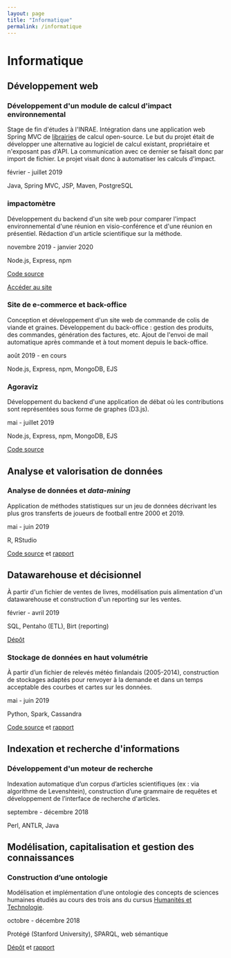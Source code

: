 ```yaml
---
layout: page
title: "Informatique"
permalink: /informatique
---
```


# Informatique

## Développement web
### Développement d'un module de calcul d'impact environnemental
Stage de fin d'études à l'INRAE. Intégration dans une application web Spring MVC de [librairies](https://github.com/GreenDelta/olca-modules) de calcul open-source. Le but du projet était de développer une alternative au logiciel de calcul existant, propriétaire et n'exposant pas d'API. La communication avec ce dernier se faisait donc par import de fichier. Le projet visait donc à automatiser les calculs d'impact.

février - juillet 2019

Java, Spring MVC, JSP, Maven, PostgreSQL

### impactomètre
Développement du backend d'un site web pour comparer l'impact environnemental d'une réunion en visio-conférence et d'une réunion en présentiel. Rédaction d'un article scientifique sur la méthode.

novembre 2019 - janvier 2020

Node.js, Express, npm

[Code source](https://gitlab.utc.fr/tx-techno-num/impactometre)

[Accéder au site](https://impactometre2.herokuapp.com/)

### Site de e-commerce et back-office
Conception et développement d'un site web de commande de colis de viande et graines. Développement du back-office : gestion des produits, des commandes, génération des factures, etc. Ajout de l'envoi de mail automatique après commande et à tout moment depuis le back-office.

août 2019 - en cours

Node.js, Express, npm, MongoDB, EJS

### Agoraviz
Développement du backend d'une application de débat où les contributions sont représentées sous forme de graphes (D3.js).

mai - juillet 2019

Node.js, Express, npm, MongoDB, EJS

[Code source](https://github.com/clementbrizard/agoraviz)

## Analyse et valorisation de données
### Analyse de données et *data-mining*
Application de méthodes statistiques sur un jeu de données décrivant les plus gros transferts de joueurs de football entre 2000 et 2019.

mai - juin 2019

R, RStudio

[Code source](https://github.com/clementbrizard/football-transfers) et [rapport](./assets/rapport_sy09.pdf)

## Datawarehouse et décisionnel
À partir d'un fichier de ventes de livres, modélisation puis alimentation d'un datawarehouse et construction d'un reporting sur les ventes.

février - avril 2019

SQL, Pentaho (ETL), Birt (reporting)

[Dépôt](https://github.com/clementbrizard/book-sells-datawarehouse) 

### Stockage de données en haut volumétrie
À partir d’un fichier de relevés météo finlandais (2005-2014), construction de stockages adaptés pour renvoyer à la demande et dans un temps acceptable des courbes et cartes sur les données.

mai - juin 2019

Python, Spark, Cassandra

[Code source](https://github.com/clementbrizard/mapping-finland-weather) et [rapport](./assets/rapport_nf26.pdf)

## Indexation et recherche d'informations
### Développement d'un moteur de recherche
Indexation automatique d’un corpus d’articles scientifiques (ex : via algorithme de Levenshtein), construction d’une grammaire de requêtes et développement de l’interface de recherche d'articles.

septembre - décembre 2018

Perl, ANTLR, Java

## Modélisation, capitalisation et gestion des connaissances
### Construction d’une ontologie
Modélisation et implémentation d’une ontologie des concepts de sciences humaines étudiés au cours des trois ans du cursus [Humanités et Technologie](https://www.utc.fr/formations/diplome-dingenieur/cursus-humanites-et-technologie-hutech.html).

octobre - décembre 2018

Protégé (Stanford University), SPARQL, web sémantique

[Dépôt](https://github.com/clementbrizard/ontology-hutech) et [rapport](./assets/rapport_ia03)